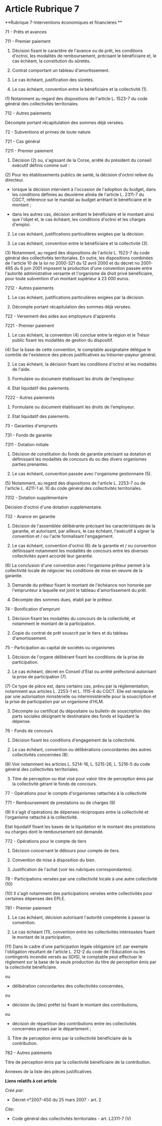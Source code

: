 # Article Rubrique 7

**Rubrique 7-Interventions économiques et financières **

71 - Prêts et avances 

711 - Premier paiement 

1. Décision fixant le caractère de l'avance ou de prêt, les conditions d'octroi, les modalités de remboursement, précisant le
bénéficiaire et, le cas échéant, la constitution du sûretés. 

2. Contrat comportant un tableau d'amortissement. 

3. Le cas échéant, justification des sûretés. 

4. Le cas échéant, convention entre le bénéficiaire et la collectivité (1).

(1) Notamment au regard des dispositions de l'article L. 1523-7 du code général des collectivités territoriales.

712 - Autres paiements 

Décompte portant récapitulation des sommes déjà versées. 

72 - Subventions et primes de toute nature 

721 - Cas général 

7211 - Premier paiement 

1. Décision (2) ou, s'agissant de la Corse, arrêté du président du conseil exécutif définis comme suit :

(2) Pour les établissements publics de santé, la décision d'octroi relève du directeur.

- lorsque la décision intervient à l'occasion de l'adoption du budget, dans les conditions définies au deuxième alinéa de
l'article L. 2311-7 du CGCT, référence sur le mandat au budget arrêtant le bénéficiaire et le montant ;

- dans les autres cas, décision arrêtant le bénéficiaire et le montant ainsi que l'objet et, le cas échéant, les conditions
d'octroi et les charges d'emploi. 

2. Le cas échéant, justifications particulières exigées par la décision. 

3. Le cas échéant, convention entre le bénéficiaire et la collectivité (3).

(3) Notamment, au regard des dispositions de l'article L. 1523-7 du code général des collectivités territoriales. En outre,
les dispositions combinées de l'article 10 de la loi no 2000-321 du 12 avril 2000 et du décret no 2001-495 du 6 juin 2001
imposent la production d'une convention passée entre l'autorité administrative versante et l'organisme de droit privé
bénéficiaire, pour toute subvention d'un montant supérieur à 23 000 euros.

7212 - Autres paiements 

1. Le cas échéant, justifications particulières exigées par la décision. 

2. Décompte portant récapitulation des sommes déjà versées. 

722 - Versement des aides aux employeurs d'apprentis 

7221 - Premier paiement 

1. Le cas échéant, la convention (4) conclue entre la région et le Trésor public fixant les modalités de gestion du
dispositif. 

(4) Sur la base de cette convention, le comptable assignataire délègue le contrôle de l'existence des pièces justificatives
au trésorier-payeur général.

2. Le cas échéant, la décision fixant les conditions d'octroi et les modalités de l'aide. 

3. Formulaire ou document établissant les droits de l'employeur. 

4. Etat liquidatif des paiements. 

7222 - Autres paiements 

1. Formulaire ou document établissant les droits de l'employeur. 

2. Etat liquidatif des paiements. 

73 - Garanties d'emprunts 

731 - Fonds de garantie 

7311 - Dotation initiale 

1. Décision de constitution du fonds de garantie précisant sa dotation et définissant les modalités de concours du ou des
divers organismes parties prenantes. 

2. Le cas échéant, convention passée avec l'organisme gestionnaire (5).

(5) Notamment, au regard des dispositions de l'article L. 2253-7 ou de l'article L. 4211-1 al. 10 du code général des
collectivités territoriales.

7312 - Dotation supplémentaire 

Décision d'octroi d'une dotation supplémentaire. 

732 - Avance en garantie 

1. Décision de l'assemblée délibérante précisant les caractéristiques de la garantie, et autorisant, par ailleurs, le cas
échéant, l'exécutif à signer la convention et / ou l'acte formalisant l'engagement. 

2. Le cas échéant, convention d'octroi (6) de la garantie et / ou convention définissant notamment les modalités de concours
entre les diverses collectivités ayant accordé leur garantie.

(6) La conclusion d'une convention avec l'organisme prêteur permet à la collectivité locale de négocier les conditions de
mise en oeuvre de la garantie.

3. Demande du prêteur fixant le montant de l'échéance non honorée par l'emprunteur à laquelle est joint le tableau
d'amortissement du prêt. 

4. Décompte des sommes dues, établi par le prêteur. 

74 - Bonification d'emprunt 

1. Décision fixant les modalités du concours de la collectivité, et notamment le montant de la participation. 

2. Copie du contrat de prêt souscrit par le tiers et du tableau d'amortissement. 

75 - Participation au capital de sociétés ou organismes 

1. Décision de l'organe délibérant fixant les conditions de la prise de participation. 

2. Le cas échéant, décret en Conseil d'Etat ou arrêté préfectoral autorisant la prise de participation (7).

(7) Ce type de pièce est, dans certains cas, prévu par la réglementation, notamment aux articles L. 2253-1 et L. 1115-4 du
CGCT. Elle est remplacée par une autorisation ministérielle ou interministérielle pour la souscription et la prise de
participation par un organisme d'HLM.

3. Décompte ou certificat du dépositaire ou bulletin de souscription des parts sociales désignant le destinataire des fonds
et liquidant la dépense. 

76 - Fonds de concours 

1. Décision fixant les conditions d'engagement de la collectivité. 

2. Le cas échéant, convention ou délibérations concordantes des autres collectivités concernées (8).

(8) Voir notamment les articles L. 5214-16, L. 5215-26, L. 5216-5 du code général des collectivités territoriales.

3. Titre de perception ou état visé pour valoir titre de perception émis par la collectivité gérant le fonds de concours. 

77 - Opérations pour le compte d'organismes rattachés à la collectivité 

771 - Remboursement de prestations ou de charges (9)

(9) Il s'agit d'opérations de dépenses réciproques entre la collectivité et l'organisme rattaché à la collectivité.

Etat liquidatif fixant les bases de la liquidation et le montant des prestations ou charges dont le remboursement est
demandé. 

772 - Opérations pour le compte de tiers 

1. Décision concernant le débours pour compte de tiers. 

2. Convention de mise à disposition du bien. 

3. Justification de l'achat (voir les rubriques correspondantes). 

78 - Participations versées par une collectivité locale à une autre collectivité (10)

(10) Il s'agit notamment des participations versées entre collectivités pour certaines dépenses des EPLE.

781 - Premier paiement 

1. Le cas échéant, décision autorisant l'autorité compétente à passer la convention. 

2. Le cas échéant (11), convention entre les collectivités intéressées fixant le montant de la participation, 

(11) Dans le cadre d'une participation légale obligatoire (cf. par exemple l'obligation résultant de l'article L. 212-2 du
code de l'Education ou les contingents incendie versés au SDIS), le comptable peut effectuer le règlement sur la base de la
seule production du titre de perception émis par la collectivité bénéficiaire.

ou

- délibération concordantes des collectivités concernées, 

ou

- décision du (des) préfet (s) fixant le montant des contributions, 

ou

- décision de répartition des contributions entre les collectivités concernées prises par le département ; 

3. Titre de perception émis par la collectivité bénéficiaire de la contribution. 

782 - Autres paiements 

Titre de perception émis par la collectivité bénéficiaire de la contribution. 

Annexes de la liste des pièces justificatives

**Liens relatifs à cet article**

_Créé par_:

  - Décret n°2007-450 du 25 mars 2007 - art. 2

_Cite_:

  - Code général des collectivités territoriales - art. L2311-7 (V)
